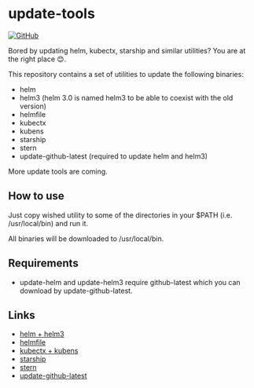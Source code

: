 # update-tools

[![GitHub](https://img.shields.io/github/license/acim/update-tools)](LICENSE)

Bored by updating helm, kubectx, starship and similar utilities? You are at the right place 😊.

This repository contains a set of utilities to update the following binaries:

* helm
* helm3 (helm 3.0 is named helm3 to be able to coexist with the old version)
* helmfile
* kubectx
* kubens
* starship
* stern
* update-github-latest (required to update helm and helm3)

More update tools are coming.

## How to use

Just copy wished utility to some of the directories in your $PATH (i.e. /usr/local/bin) and run it.

All binaries will be downloaded to /usr/local/bin.

## Requirements

* update-helm and update-helm3 require github-latest which you can download by update-github-latest.

## Links

* [helm + helm3](https://github.com/helm/helm)
* [helmfile](https://github.com/roboll/helmfile)
* [kubectx + kubens](https://github.com/ahmetb/kubectx)
* [starship](https://github.com/starship/starship)
* [stern](https://github.com/wercker/stern)
* [update-github-latest](https://github.com/acim/github-latest)
